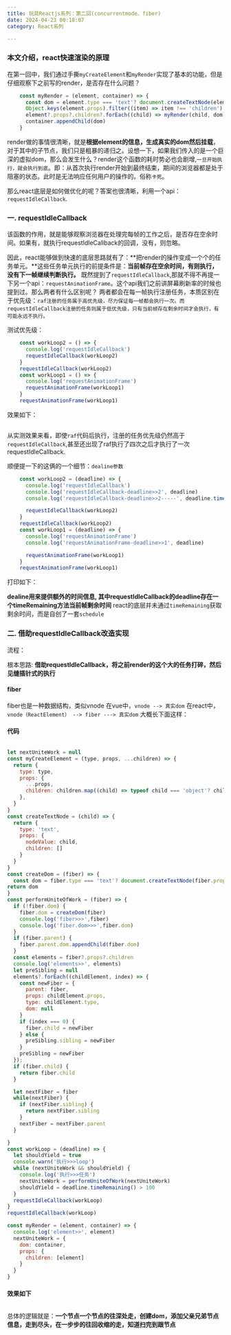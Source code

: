 ```yaml
---
title: 玩具Reactjs系列：第二回(concurrentmode、fiber)
date: 2024-04-23 00:18:07
category: React系列

---
```


### 本文介绍，react快速渲染的原理

在第一回中，我们通过手撕`myCreateElement`和`myRender`实现了基本的功能，但是仔细观察下之前写的render，是否存在什么问题？

```javascript
    const myRender = (element, container) => {
      const dom = element.type === 'text'? document.createTextNode(element.props.nodeValue): document.createElement(element.type)
      Object.keys(element.props).filter((item) => item !== 'children').forEach((item) => dom[item] = element.props[item])
      element?.props?.children?.forEach((child) => myRender(child, dom))
      container.appendChild(dom)
    }
```

render做的事情很清晰，就是**根据element的信息，生成真实的dom然后挂载**，对于其中的子节点，我们只是粗暴的递归之。设想一下，如果我们传入的是一个巨深的虚拟dom，那么会发生什么？render这个函数的耗时势必也会剧增,`一旦开始执行，就会执行到底`。即：从首次执行render开始到最终结束，期间的浏览器都是处于阻塞的状态。此时是无法响应任何用户的操作的。俗称`卡死`。

那么react底层是如何做优化的呢？答案也很清晰，利用一个api：`requestIdleCallback`.

### 一. requestIdleCallback
该函数的作用，就是能够观察浏览器在处理完每帧的工作之后，是否存在空余时间。如果有，就执行requestIdleCallback的回调，没有，则忽略。

因此，react能够做到快速的底层思路就有了：**把render的操作变成一个个的任务单元。**这些任务单元执行的前提条件是：**当前帧存在空余时间，有则执行，没有下一帧继续判断执行。**
既然提到了`requestIdleCallback`,那就不得不再提一下另一个api：`requestAnimationFrame`。这个api我们之前讲屏幕刷新率的时候也提到过。那么两者有什么区别呢？
两者都会在每一帧执行注册任务，本质区别在于优先级：`raf注册的任务属于高优先级，尽力保证每一帧都会执行一次。而requestIdleCallback注册的任务则属于低优先级，只有当前帧存在剩余时间才会执行，有可能永远不执行。`

测试优先级：
```javascript
    const workLoop2 = () => {
      console.log('requestIdleCallback')
      requestIdleCallback(workLoop2)
    }
    requestIdleCallback(workLoop2)
    const workLoop1 = () => {
      console.log('requestAnimationFrame')
      requestAnimationFrame(workLoop1)
    }
    requestAnimationFrame(workLoop1)
```
效果如下：

<img src="/img/玩具react系列2_1.gif" alt="">

从实测效果来看，即使`raf`代码后执行，注册的任务优先级仍然高于`requestIdleCallback`,甚至还出现了raf执行了四次之后才执行了一次requestIdleCallback.

顺便提一下的这俩的一个细节：`dealine参数`

```javascript
    const workLoop2 = (deadline) => {
      console.log('requestIdleCallback')
      console.log('requestIdleCallback-deadline>>2', deadline)
      console.log('requestIdleCallback-deadline>>2-----', deadline.timeRemaining())

      requestIdleCallback(workLoop2)
    }
    requestIdleCallback(workLoop2)
    const workLoop1 = (deadline) => {
      console.log('requestAnimationFrame')
      console.log('requestAnimationFrame-deadline>>1', deadline)

      requestAnimationFrame(workLoop1)
    }
    requestAnimationFrame(workLoop1)
```

打印如下：
<img src="/img/玩具react系列2_2.jpeg" alt="">

**dealine用来提供额外的时间信息, 其中requestIdleCallback的deadline存在一个timeRemaining方法当前帧剩余时间**
react的底层并未通过`timeRemaining`获取剩余时间，而是自创了一套`schedule`

### 二. 借助requestIdleCallback改造实现
流程：
<img src="/img/玩具react2_3.png" alt="">

根本思路: **借助requestIdleCallback，将之前render的这个大的任务打碎，然后见缝插针式的执行**

#### fiber
fiber也是一种数据结构，类似vnode
在vue中，`vnode --> 真实dom`
在react中， `vnode（ReactElement） --> fiber ---> 真实dom`
大概长下面这样：
<img src="/img/玩具react2_fiber.jpg" alt="">

#### 代码

```javascript

let nextUniteWork = null
const myCreateElement = (type, props, ...children) => {
  return {
    type: type,
    props: {
      ...props,
      children: children.map((child) => typeof child === 'object'? child: createTextNode(child))
    },
  }
}
const createTextNode = (child) => {
  return {
    type: 'text',
    props: {
      nodeValue: child,
      children: []
    }
  }
}
const createDom = (fiber) => {
  const dom = fiber.type === 'text'? document.createTextNode(fiber.props.nodeValue): document.createElement(fiber.type)
return dom
}
const performUniteOfWork = (fiber) => {
  if (!fiber.dom) {
    fiber.dom = createDom(fiber)
    console.log('fiber>>>',fiber)
    console.log('fiber.dom>>>',fiber.dom)
  }
  if (fiber.parent) {
    fiber.parent.dom.appendChild(fiber.dom)
  }
  const elements = fiber?.props?.children
  console.log('elements>>', elements)
  let preSibling = null
  elements?.forEach((childElement, index) => {
    const newFiber = {
      parent: fiber,
      props: childElement.props,
      type: childElement.type,
      dom: null
    }
    if (index === 0) {
      fiber.child = newFiber
    } else {
      preSibling.sibling = newFiber
    }
    preSibling = newFiber
  });
  if (fiber.child) {
    return fiber.child
  }

  let nextFiber = fiber
  while(nextFiber) {
    if (nextFiber.sibling) {
      return nextFiber.sibling
    }
    nextFiber = nextFiber.parent
  }

}
const workLoop = (deadline) => {
  let shouldYield = true
  console.warn('执行>>>loop')
  while (nextUniteWork && shouldYield) {
    console.log('执行>>>任务')
    nextUniteWork = performUniteOfWork(nextUniteWork)
    shouldYield = deadline.timeRemaining() > 100
  }
  requestIdleCallback(workLoop)
}
requestIdleCallback(workLoop)

const myRender = (element, container) => {
  console.log('element>>', element)
  nextUniteWork = {
    dom: container,
    props: {
      children: [element]
    }
  }
}

```

#### 效果如下

<img src="/img/玩具react2_5.gif" alt="">


总体的逻辑就是：**一个节点一个节点的往深处走，创建dom，添加父亲兄弟节点信息，走到尽头，在一步步的往回收缩的走，知道扫完到跟节点**